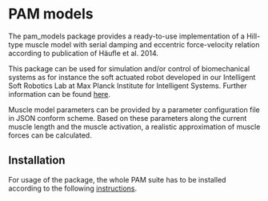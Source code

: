 # PAM models
The pam_models package provides a ready-to-use implementation of a Hill-type muscle model with serial damping and eccentric force-velocity
relation according to publication of Häufle et al. 2014.

This package can be used for simulation and/or control of biomechanical systems as for instance the soft actuated robot developed in our Intelligent Soft Robotics Lab at Max Planck Institute for Intelligent Systems. Further information can be found [here](https://ei.is.mpg.de/person/dbuechler).

Muscle model parameters can be provided by a parameter configuration file in JSON conform scheme. Based on these parameters along the current muscle length and the muscle activation, a realistic approximation of muscle forces can be calculated.

## Installation
For usage of the package, the whole PAM suite has to be installed according to the following [instructions](http://people.tuebingen.mpg.de/mpi-is-software/pam/docs/).
